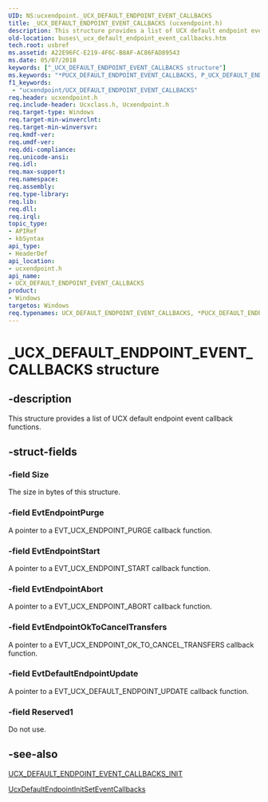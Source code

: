 ```yaml
---
UID: NS:ucxendpoint._UCX_DEFAULT_ENDPOINT_EVENT_CALLBACKS
title: _UCX_DEFAULT_ENDPOINT_EVENT_CALLBACKS (ucxendpoint.h)
description: This structure provides a list of UCX default endpoint event callback functions.
old-location: buses\_ucx_default_endpoint_event_callbacks.htm
tech.root: usbref
ms.assetid: A22E96FC-E219-4F6C-B8AF-AC86FAD89543
ms.date: 05/07/2018
keywords: ["_UCX_DEFAULT_ENDPOINT_EVENT_CALLBACKS structure"]
ms.keywords: "*PUCX_DEFAULT_ENDPOINT_EVENT_CALLBACKS, P_UCX_DEFAULT_ENDPOINT_EVENT_CALLBACKS, P_UCX_DEFAULT_ENDPOINT_EVENT_CALLBACKS structure pointer [Buses], UCX_DEFAULT_ENDPOINT_EVENT_CALLBACKS, UCX_DEFAULT_ENDPOINT_EVENT_CALLBACKS structure [Buses], _UCX_DEFAULT_ENDPOINT_EVENT_CALLBACKS, buses._ucx_default_endpoint_event_callbacks, ucxendpoint/P_UCX_DEFAULT_ENDPOINT_EVENT_CALLBACKS, ucxendpoint/_UCX_DEFAULT_ENDPOINT_EVENT_CALLBACKS"
f1_keywords:
 - "ucxendpoint/UCX_DEFAULT_ENDPOINT_EVENT_CALLBACKS"
req.header: ucxendpoint.h
req.include-header: Ucxclass.h, Ucxendpoint.h
req.target-type: Windows
req.target-min-winverclnt: 
req.target-min-winversvr: 
req.kmdf-ver: 
req.umdf-ver: 
req.ddi-compliance: 
req.unicode-ansi: 
req.idl: 
req.max-support: 
req.namespace: 
req.assembly: 
req.type-library: 
req.lib: 
req.dll: 
req.irql: 
topic_type:
- APIRef
- kbSyntax
api_type:
- HeaderDef
api_location:
- ucxendpoint.h
api_name:
- UCX_DEFAULT_ENDPOINT_EVENT_CALLBACKS
product:
- Windows
targetos: Windows
req.typenames: UCX_DEFAULT_ENDPOINT_EVENT_CALLBACKS, *PUCX_DEFAULT_ENDPOINT_EVENT_CALLBACKS
---
```


# _UCX_DEFAULT_ENDPOINT_EVENT_CALLBACKS structure


## -description


This structure provides a list of UCX default endpoint event callback functions.


## -struct-fields




### -field Size

The size in bytes of this structure.


### -field EvtEndpointPurge

A pointer to a EVT_UCX_ENDPOINT_PURGE callback function.


### -field EvtEndpointStart

A pointer to a EVT_UCX_ENDPOINT_START callback function.


### -field EvtEndpointAbort

A pointer to a EVT_UCX_ENDPOINT_ABORT callback function.


### -field EvtEndpointOkToCancelTransfers

A pointer to a EVT_UCX_ENDPOINT_OK_TO_CANCEL_TRANSFERS callback function.


### -field EvtDefaultEndpointUpdate

A pointer to a EVT_UCX_DEFAULT_ENDPOINT_UPDATE callback function.


### -field Reserved1

Do not use.


## -see-also




<a href="https://docs.microsoft.com/windows-hardware/drivers/ddi/ucxendpoint/nf-ucxendpoint-ucx_default_endpoint_event_callbacks_init">UCX_DEFAULT_ENDPOINT_EVENT_CALLBACKS_INIT</a>



<a href="https://docs.microsoft.com/windows-hardware/drivers/ddi/ucxendpoint/nf-ucxendpoint-ucxdefaultendpointinitseteventcallbacks">UcxDefaultEndpointInitSetEventCallbacks</a>
 

 

